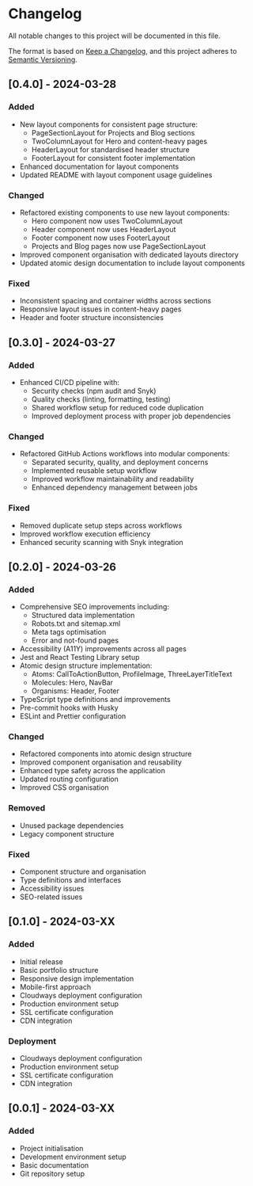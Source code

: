 # Changelog

All notable changes to this project will be documented in this file.

The format is based on [Keep a Changelog](https://keepachangelog.com/en/1.0.0/),
and this project adheres to [Semantic Versioning](https://semver.org/spec/v2.0.0.html).

## [0.4.0] - 2024-03-28

### Added

- New layout components for consistent page structure:
  - PageSectionLayout for Projects and Blog sections
  - TwoColumnLayout for Hero and content-heavy pages
  - HeaderLayout for standardised header structure
  - FooterLayout for consistent footer implementation
- Enhanced documentation for layout components
- Updated README with layout component usage guidelines

### Changed

- Refactored existing components to use new layout components:
  - Hero component now uses TwoColumnLayout
  - Header component now uses HeaderLayout
  - Footer component now uses FooterLayout
  - Projects and Blog pages now use PageSectionLayout
- Improved component organisation with dedicated layouts directory
- Updated atomic design documentation to include layout components

### Fixed

- Inconsistent spacing and container widths across sections
- Responsive layout issues in content-heavy pages
- Header and footer structure inconsistencies

## [0.3.0] - 2024-03-27

### Added

- Enhanced CI/CD pipeline with:
  - Security checks (npm audit and Snyk)
  - Quality checks (linting, formatting, testing)
  - Shared workflow setup for reduced code duplication
  - Improved deployment process with proper job dependencies

### Changed

- Refactored GitHub Actions workflows into modular components:
  - Separated security, quality, and deployment concerns
  - Implemented reusable setup workflow
  - Improved workflow maintainability and readability
  - Enhanced dependency management between jobs

### Fixed

- Removed duplicate setup steps across workflows
- Improved workflow execution efficiency
- Enhanced security scanning with Snyk integration

## [0.2.0] - 2024-03-26

### Added

- Comprehensive SEO improvements including:
  - Structured data implementation
  - Robots.txt and sitemap.xml
  - Meta tags optimisation
  - Error and not-found pages
- Accessibility (A11Y) improvements across all pages
- Jest and React Testing Library setup
- Atomic design structure implementation:
  - Atoms: CallToActionButton, ProfileImage, ThreeLayerTitleText
  - Molecules: Hero, NavBar
  - Organisms: Header, Footer
- TypeScript type definitions and improvements
- Pre-commit hooks with Husky
- ESLint and Prettier configuration

### Changed

- Refactored components into atomic design structure
- Improved component organisation and reusability
- Enhanced type safety across the application
- Updated routing configuration
- Improved CSS organisation

### Removed

- Unused package dependencies
- Legacy component structure

### Fixed

- Component structure and organisation
- Type definitions and interfaces
- Accessibility issues
- SEO-related issues

## [0.1.0] - 2024-03-XX

### Added

- Initial release
- Basic portfolio structure
- Responsive design implementation
- Mobile-first approach
- Cloudways deployment configuration
- Production environment setup
- SSL certificate configuration
- CDN integration

### Deployment

- Cloudways deployment configuration
- Production environment setup
- SSL certificate configuration
- CDN integration

## [0.0.1] - 2024-03-XX

### Added

- Project initialisation
- Development environment setup
- Basic documentation
- Git repository setup
